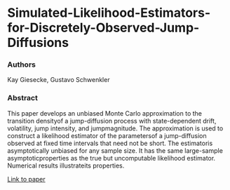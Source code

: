 # Simulated-Likelihood-Estimators-for-Discretely-Observed-Jump-Diffusions

### Authors
Kay Giesecke, Gustavo Schwenkler
### Abstract
This paper develops an unbiased Monte Carlo approximation to the transition densityof a jump-diffusion process with state-dependent drift, volatility, jump intensity, and jumpmagnitude.  The approximation is used to construct a likelihood estimator of the parametersof a jump-diffusion observed at fixed time intervals that need not be short.  The estimatoris  asymptotically  unbiased  for  any  sample  size.   It  has  the  same  large-sample  asymptoticproperties as the true but uncomputable likelihood estimator.  Numerical results illustrateits properties.

[Link to paper](https://stanford.app.box.com/s/sbap1z1q65rbo6hzwrw8bkjbmep7o2ax)
